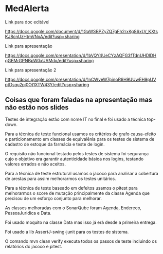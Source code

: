 # MedAlerta

Link para doc editável

https://docs.google.com/document/d/1GaWSBPZyZQ7gFh2rxKg86xLV_KXtsKJ8cnUzHtmVNoA/edit?usp=sharing


Link para apresentação

https://docs.google.com/presentation/d/1bVQY4UeCYzAQFG3fTdnUHDlDHgGEMrGPNBpW0xUAMdo/edit?usp=sharing


Link para apresentação 2

https://docs.google.com/presentation/d/1nCWveW7pinoR9H9UUwEH9pUVptDsqu2pi0Ot1XTW43Y/edit?usp=sharing

## Coisas que foram faladas na apresentação mas não estão nos slides

Testes de integração estão com nome IT no final e foi usado a técnica top-down.

Para a técnica de teste funcional usamos os critérios de grafo causa-efeito e particionamento em classes de equivalênia para os testes de sistema de cadastro de estoque da farmácia e teste de login.

O requisito não funcional testado pelos testes de sistema foi segurança cujo o objetivo era garantir autenticidade básica nos logins, testando valores errados e não aceitos.

Para a técnica de teste estrutural usamos o jacoco para analisar a cobertura de arestas para assim melhorarmos os testes unitários.

Para a técnica de teste baseado em defeitos usamos o pitest para melhorarmos o score de mutação principalmente da classe Agenda que precisou de um esforço conjunto para melhorar.

As classes melhoradas com o SonarQube foram Agenda, Endereco, PessoaJuridica e Data.

Foi usado moquito na classe Data mas isso já erá desde a primeira entrega.

Foi usado a lib AssertJ-swing-junit para os testes de sistema.

O comando mvn clean verify executa todos os passos de teste incluindo os relatórios do jacoco e pitest.

